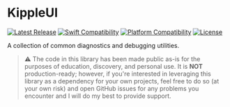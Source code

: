 # KippleUI

[![Latest Release](https://img.shields.io/github/v/tag/swift-kipple/Diagnostics?color=blue&label=latest)](https://github.com/swift-kipple/Diagnostics/releases)
[![Swift Compatibility](https://img.shields.io/endpoint?url=https%3A%2F%2Fswiftpackageindex.com%2Fapi%2Fpackages%2Fswift-kipple%2FDiagnostics%2Fbadge%3Ftype%3Dswift-versions)](https://swiftpackageindex.com/swift-kipple/Diagnostics)
[![Platform Compatibility](https://img.shields.io/endpoint?url=https%3A%2F%2Fswiftpackageindex.com%2Fapi%2Fpackages%2Fswift-kipple%2FDiagnostics%2Fbadge%3Ftype%3Dplatforms)](https://swiftpackageindex.com/swift-kipple/Diagnostics)
[![License](https://img.shields.io/github/license/swift-kipple/Diagnostics)](https://github.com/swift-kipple/Diagnostics/blob/main/LICENSE)

A collection of common diagnostics and debugging utilities.

> :warning: The code in this library has been made public as-is for the purposes of education, discovery, and personal use. It is **NOT** production-ready; however, if you're interested in leveraging this library as a dependency for your own projects, feel free to do so (at your own risk) and open GitHub issues for any problems you encounter and I will do my best to provide support.
